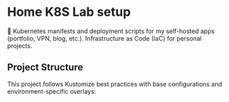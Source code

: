 # Home K8S Lab setup

🚀 Kubernetes manifests and deployment scripts for my self-hosted apps (portfolio, VPN, blog, etc.). Infrastructure as Code (IaC) for personal projects.

## Project Structure

This project follows Kustomize best practices with base configurations and environment-specific overlays:
